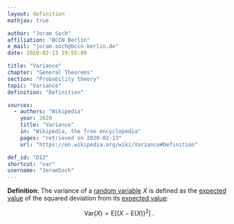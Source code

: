 ```yaml
---
layout: definition
mathjax: true

author: "Joram Soch"
affiliation: "BCCN Berlin"
e_mail: "joram.soch@bccn-berlin.de"
date: 2020-02-13 19:55:00

title: "Variance"
chapter: "General Theorems"
section: "Probability theory"
topic: "Variance"
definition: "Definition"

sources:
  - authors: "Wikipedia"
    year: 2020
    title: "Variance"
    in: "Wikipedia, the free encyclopedia"
    pages: "retrieved on 2020-02-13"
    url: "https://en.wikipedia.org/wiki/Variance#Definition"

def_id: "D12"
shortcut: "var"
username: "JoramSoch"
---
```



**Definition:** The variance of a [random variable](/D/rvar) $X$ is defined as the [expected value](/D/mean) of the squared deviation from its [expected value](/D/mean):

$$ \label{eq:var}
\mathrm{Var}(X) = \mathrm{E}\left[ (X-\mathrm{E}(X))^2 \right] \; .
$$